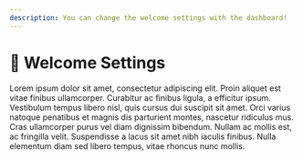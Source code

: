 ```yaml
---
description: You can change the welcome settings with the dashboard!
---
```


# 🛬 Welcome Settings

Lorem ipsum dolor sit amet, consectetur adipiscing elit. Proin aliquet est vitae finibus ullamcorper. Curabitur ac finibus ligula, a efficitur ipsum. Vestibulum tempus libero nisl, quis cursus dui suscipit sit amet. Orci varius natoque penatibus et magnis dis parturient montes, nascetur ridiculus mus. Cras ullamcorper purus vel diam dignissim bibendum. Nullam ac mollis est, ac fringilla velit. Suspendisse a lacus sit amet nibh iaculis finibus. Nulla elementum diam sed libero tempus, vitae rhoncus nunc mollis.
